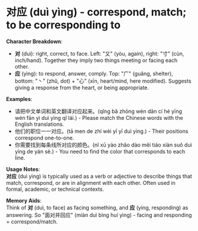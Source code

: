 # **对应 (duì yìng) - correspond, match; to be corresponding to**

**Character Breakdown**:  
- **对** (duì): right, correct, to face. Left: "又" (yòu, again), right: "寸" (cùn, inch/hand). Together they imply two things meeting or facing each other.  
- **应** (yìng): to respond, answer, comply. Top: "广" (guǎng, shelter), bottom: "丶" (zhǔ, dot) + "心" (xīn, heart/mind, here modified). Suggests giving a response from the heart, or being appropriate.

**Examples**:  
- 请把中文单词和英文翻译对应起来。(qǐng bǎ zhōng wén dān cí hé yīng wén fān yì duì yìng qǐ lái.) - Please match the Chinese words with the English translations.  
- 他们的职位一一对应。(tā men de zhí wèi yī yī duì yìng.) - Their positions correspond one-to-one.  
- 你需要找到每条线所对应的颜色。(nǐ xū yào zhǎo dào měi tiáo xiàn suǒ duì yìng de yán sè.) - You need to find the color that corresponds to each line.

**Usage Notes**:  
**对应** (duì yìng) is typically used as a verb or adjective to describe things that match, correspond, or are in alignment with each other. Often used in formal, academic, or technical contexts.

**Memory Aids**:  
Think of **对** (duì, to face) as facing something, and **应** (yìng, responding) as answering. So "面对并回应" (miàn duì bìng huí yìng) - facing and responding = correspond/match.